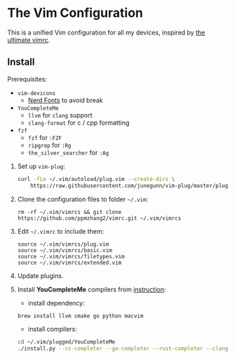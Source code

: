 # The Vim Configuration

This is a unified Vim configuration for all my devices, inspired by [the ultimate vimrc](https://github.com/amix/vimrc).

## Install

Prerequisites:

- `vim-devicons`
  - [Nerd Fonts](https://github.com/ryanoasis/nerd-fonts#font-installation) to avoid break
- `YouCompleteMe`
  - `llvm` for `clang` support
  - `clang-format` for c / cpp formatting
- `fzf`
  - `fzf` for `:FZF`
  - `ripgrep` for `:Rg`
  - `the_silver_searcher` for `:Ag`

1. Set up `vim-plug`:

   ```sh
   curl -fLo ~/.vim/autoload/plug.vim --create-dirs \
       https://raw.githubusercontent.com/junegunn/vim-plug/master/plug.vim
   ```

2. Clone the configuration files to folder `~/.vim`:

   `rm -rf ~/.vim/vimrcs && git clone https://github.com/ppmzhang2/vimrc.git ~/.vim/vimrcs`

3. Edit `~/.vimrc` to include them:

    ```vim
    source ~/.vim/vimrcs/plug.vim
    source ~/.vim/vimrcs/basic.vim
    source ~/.vim/vimrcs/filetypes.vim
    source ~/.vim/vimrcs/extended.vim
    ```

4. Update plugins.
5. Install **YouCompleteMe** compilers from [instruction](https://github.com/ycm-core/YouCompleteMe#installation):
   - install dependency:

    ```sh
    brew install llvm cmake go python macvim
    ```

   - install compilers:

    ```sh
    cd ~/.vim/plugged/YouCompleteMe
    ./install.py --cs-completer --go-completer --rust-completer --clangd-completerp
    ```
